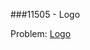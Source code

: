 ###11505 - Logo

Problem: [Logo](http://uva.onlinejudge.org/index.php?option=com_onlinejudge&Itemid=8&page=show_problem&problem=2500)